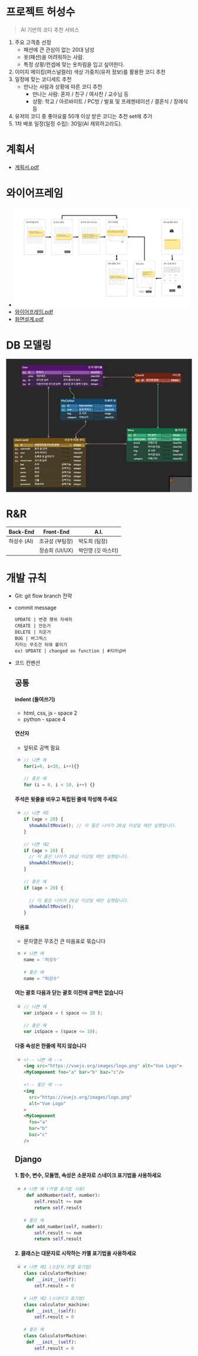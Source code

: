 # 프로젝트 허성수

> AI 기반의 코디 추천 서비스

1. 주요 고객층 선정 
   - 패션에 큰 관심이 없는 20대 남성
   - 옷(패션)을 어려워하는 사람.
   - 특정 상황/컨셉에 맞는 옷차림을 입고 싶어한다.
2. 이미지 메이킹(퍼스널컬러) 색상 가중치(유저 정보)를 활용한 코디 추천
3. 일정에 맞는 코디세트 추천
   - 만나는 사람과 상황에 따른 코디 추천
     - 만나는 사람: 혼자 / 친구 / 여사친 / 교수님 등
     - 상황: 학교 / 아르바이트 / PC방 / 발표 및 프레젠테이션 /  결혼식 / 장례식 등
4. 유저의 코디 중 좋아요를 50개 이상 받은 코디는 추천 set에 추가
5. 1차 배포 일정(일정 수립): 30일(AI 제외하고라도).



# 계획서

-  [계획서.pdf](README_asset/계획서.pdf) 



# 와이어프레임

- ![wireframe_flow](README_asset/wireframe_flow.png)
- [와이어프레임.pdf](README_asset/와이어프레임.pdf) 
- [화면설계.pdf](README_asset/화면설계.pdf) 



# DB 모델링

![HSS_ERD](README_asset/HSS_ERD.png)



# R&R

| Back-End    | Front-End       | A.I.               |
| ----------- | --------------- | ------------------ |
| 허성수 (AI) | 조규성 (부팀장) | 박도희 (팀장)      |
|             | 정승희 (UI/UX)  | 박인영 (깃 마스터) |



# 개발 규칙

- Git: git flow branch 전략

- commit message

  ```
  UPDATE | 변경 행위 자세히 
  CREATE | 만든거
  DELETE | 지운거
  BUG | 버그픽스
  지라는 무조건 뒤에 붙이기
  ex) UPDATE | changed oo function | #지라넘버
  ```

- 코드 컨벤션

  ## 공통

  

  #### indent (들여쓰기)

  - html, css, js - space 2
  - python - space 4

  

  #### 연산자

  - 앞뒤로 공백 필요

  - ``` javascript
    // 나쁜 예
    for(i=0, i<10, i++){}
    
    // 좋은 예
    for (i = 0, i < 10, i++) {}
    
    ```

  

  #### 주석은 윗줄을 비우고 독립된 줄에 작성해 주세요

  - ``` javascript
    // 나쁜 예1
    if (age > 20) {
      showAdultMovie(); // 이 줄은 나이가 20살 이상일 때만 실행됩니다.
    }
    
    // 나쁜 예2
    if (age > 20) {
      // 이 줄은 나이가 20살 이상일 때만 실행됩니다.
      showAdultMovie();
    }
    
    // 좋은 예
    if (age > 20) {
        
      // 이 줄은 나이가 20살 이상일 때만 실행됩니다.
      showAdultMovie();
    }
    
    
    ```

  

  #### 따옴표

  - 문자열은 무조건 큰 따옴표로 묶습니다

  - ``` python
    # 나쁜 예
    name = '허성수'
    
    # 좋은 예
    name = "허성수"
    ```

  

  #### 여는 괄호 다음과 닫는 괄호 이전에 공백은 없습니다

  - ``` javascript
    // 나쁜 예
    var isSpace = ( space <= 10 );
    
    // 좋은 예
    var isSpace = (space <= 10);
    ```

  

  #### 다중 속성은 한줄에 적지 않습니다

  - ``` html
    <!-- 나쁜 예 -->
    <img src="https://vuejs.org/images/logo.png" alt="Vue Logo">
    <MyComponent foo="a" bar="b" baz="c"/>
    
    <!-- 좋은 예 -->
    <img
      src="https://vuejs.org/images/logo.png"
      alt="Vue Logo"
    >
    <MyComponent
      foo="a"
      bar="b"
      baz="c"
    />
    ```

  

  ## Django

  

  #### 1. 함수, 변수, 모듈명, 속성은 소문자로 스네이크 표기법을 사용하세요

  - ``` python
    # 나쁜 예 (카멜 표기법 사용)
     def addNumber(self, number):
        self.result += num
        return self.result 
    
    # 좋은 예
     def add_number(self, number):
        self.result += num
        return self.result 
    ```

  

  #### 2. 클래스는 대문자로 시작하는 카멜 표기법을 사용하세요

  - ``` python
    # 나쁜 예1 (소문자 카멜 표기법)
    class calculatorMachine:
     def __init__(self):
        self.result = 0
        
    # 나쁜 예2 (스네이크 표기법)
    class calculator_machine:
     def __init__(self):
        self.result = 0
    
    # 좋은 예
    class CalculatorMachine:
     def __init__(self):
        self.result = 0
    ```

  

  

